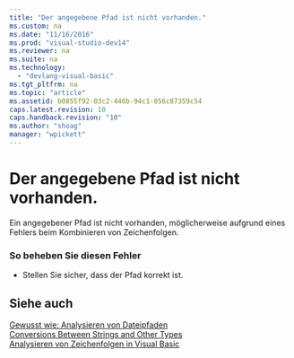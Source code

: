 ```yaml
---
title: "Der angegebene Pfad ist nicht vorhanden."
ms.custom: na
ms.date: "11/16/2016"
ms.prod: "visual-studio-dev14"
ms.reviewer: na
ms.suite: na
ms.technology: 
  - "devlang-visual-basic"
ms.tgt_pltfrm: na
ms.topic: "article"
ms.assetid: b0855f92-03c2-446b-94c1-856c87359c54
caps.latest.revision: 10
caps.handback.revision: "10"
ms.author: "shoag"
manager: "wpickett"
---
```

# Der angegebene Pfad ist nicht vorhanden.
Ein angegebener Pfad ist nicht vorhanden, möglicherweise aufgrund eines Fehlers beim Kombinieren von Zeichenfolgen.  
  
### So beheben Sie diesen Fehler  
  
-   Stellen Sie sicher, dass der Pfad korrekt ist.  
  
## Siehe auch  
 [Gewusst wie: Analysieren von Dateipfaden](../Topic/How%20to:%20Parse%20File%20Paths%20in%20Visual%20Basic.md)   
 [Conversions Between Strings and Other Types](../Topic/Conversions%20Between%20Strings%20and%20Other%20Types%20\(Visual%20Basic\).md)   
 [Analysieren von Zeichenfolgen in Visual Basic](assetId:///927a4b26-5388-458c-85d8-aaf0851457e3)